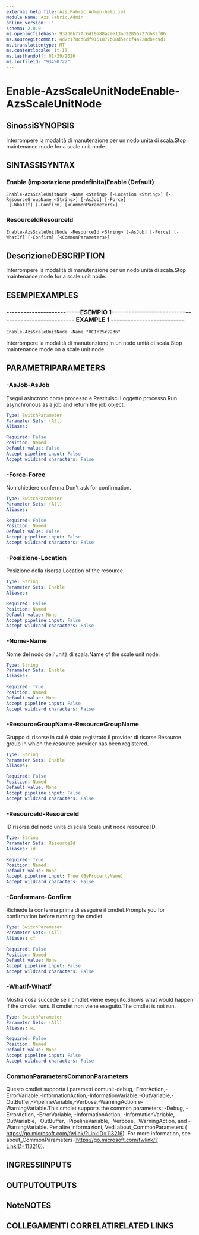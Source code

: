 ```yaml
---
external help file: Azs.Fabric.Admin-help.xml
Module Name: Azs.Fabric.Admin
online version: ''
schema: 2.0.0
ms.openlocfilehash: 932d0b77fc6df9a88a2ee13ad92856727db82f06
ms.sourcegitcommit: 4d2c178cd6df9151877b08d54c1f4a228dbec9d1
ms.translationtype: MT
ms.contentlocale: it-IT
ms.lasthandoff: 01/29/2020
ms.locfileid: "93490722"
---
```

# <span data-ttu-id="4a689-101">Enable-AzsScaleUnitNode</span><span class="sxs-lookup"><span data-stu-id="4a689-101">Enable-AzsScaleUnitNode</span></span>

## <span data-ttu-id="4a689-102">Sinossi</span><span class="sxs-lookup"><span data-stu-id="4a689-102">SYNOPSIS</span></span>
<span data-ttu-id="4a689-103">Interrompere la modalità di manutenzione per un nodo unità di scala.</span><span class="sxs-lookup"><span data-stu-id="4a689-103">Stop maintenance mode for a scale unit node.</span></span>

## <span data-ttu-id="4a689-104">SINTASSI</span><span class="sxs-lookup"><span data-stu-id="4a689-104">SYNTAX</span></span>

### <span data-ttu-id="4a689-105">Enable (impostazione predefinita)</span><span class="sxs-lookup"><span data-stu-id="4a689-105">Enable (Default)</span></span>
```
Enable-AzsScaleUnitNode -Name <String> [-Location <String>] [-ResourceGroupName <String>] [-AsJob] [-Force]
 [-WhatIf] [-Confirm] [<CommonParameters>]
```

### <span data-ttu-id="4a689-106">ResourceId</span><span class="sxs-lookup"><span data-stu-id="4a689-106">ResourceId</span></span>
```
Enable-AzsScaleUnitNode -ResourceId <String> [-AsJob] [-Force] [-WhatIf] [-Confirm] [<CommonParameters>]
```

## <span data-ttu-id="4a689-107">Descrizione</span><span class="sxs-lookup"><span data-stu-id="4a689-107">DESCRIPTION</span></span>
<span data-ttu-id="4a689-108">Interrompere la modalità di manutenzione per un nodo unità di scala.</span><span class="sxs-lookup"><span data-stu-id="4a689-108">Stop maintenance mode for a scale unit node.</span></span>

## <span data-ttu-id="4a689-109">ESEMPI</span><span class="sxs-lookup"><span data-stu-id="4a689-109">EXAMPLES</span></span>

### <span data-ttu-id="4a689-110">--------------------------ESEMPIO 1--------------------------</span><span class="sxs-lookup"><span data-stu-id="4a689-110">-------------------------- EXAMPLE 1 --------------------------</span></span>
```
Enable-AzsScaleUnitNode -Name "HC1n25r2236"
```

<span data-ttu-id="4a689-111">Interrompere la modalità di manutenzione in un nodo unità di scala.</span><span class="sxs-lookup"><span data-stu-id="4a689-111">Stop maintenance mode on a scale unit node.</span></span>

## <span data-ttu-id="4a689-112">PARAMETRI</span><span class="sxs-lookup"><span data-stu-id="4a689-112">PARAMETERS</span></span>

### <span data-ttu-id="4a689-113">-AsJob</span><span class="sxs-lookup"><span data-stu-id="4a689-113">-AsJob</span></span>
<span data-ttu-id="4a689-114">Esegui asincrono come processo e Restituisci l'oggetto processo.</span><span class="sxs-lookup"><span data-stu-id="4a689-114">Run asynchronous as a job and return the job object.</span></span>

```yaml
Type: SwitchParameter
Parameter Sets: (All)
Aliases: 

Required: False
Position: Named
Default value: False
Accept pipeline input: False
Accept wildcard characters: False
```

### <span data-ttu-id="4a689-115">-Force</span><span class="sxs-lookup"><span data-stu-id="4a689-115">-Force</span></span>
<span data-ttu-id="4a689-116">Non chiedere conferma.</span><span class="sxs-lookup"><span data-stu-id="4a689-116">Don't ask for confirmation.</span></span>

```yaml
Type: SwitchParameter
Parameter Sets: (All)
Aliases: 

Required: False
Position: Named
Default value: False
Accept pipeline input: False
Accept wildcard characters: False
```

### <span data-ttu-id="4a689-117">-Posizione</span><span class="sxs-lookup"><span data-stu-id="4a689-117">-Location</span></span>
<span data-ttu-id="4a689-118">Posizione della risorsa.</span><span class="sxs-lookup"><span data-stu-id="4a689-118">Location of the resource.</span></span>

```yaml
Type: String
Parameter Sets: Enable
Aliases: 

Required: False
Position: Named
Default value: None
Accept pipeline input: False
Accept wildcard characters: False
```

### <span data-ttu-id="4a689-119">-Nome</span><span class="sxs-lookup"><span data-stu-id="4a689-119">-Name</span></span>
<span data-ttu-id="4a689-120">Nome del nodo dell'unità di scala.</span><span class="sxs-lookup"><span data-stu-id="4a689-120">Name of the scale unit node.</span></span>

```yaml
Type: String
Parameter Sets: Enable
Aliases: 

Required: True
Position: Named
Default value: None
Accept pipeline input: False
Accept wildcard characters: False
```

### <span data-ttu-id="4a689-121">-ResourceGroupName</span><span class="sxs-lookup"><span data-stu-id="4a689-121">-ResourceGroupName</span></span>
<span data-ttu-id="4a689-122">Gruppo di risorse in cui è stato registrato il provider di risorse.</span><span class="sxs-lookup"><span data-stu-id="4a689-122">Resource group in which the resource provider has been registered.</span></span>

```yaml
Type: String
Parameter Sets: Enable
Aliases: 

Required: False
Position: Named
Default value: None
Accept pipeline input: False
Accept wildcard characters: False
```

### <span data-ttu-id="4a689-123">-ResourceId</span><span class="sxs-lookup"><span data-stu-id="4a689-123">-ResourceId</span></span>
<span data-ttu-id="4a689-124">ID risorsa del nodo unità di scala.</span><span class="sxs-lookup"><span data-stu-id="4a689-124">Scale unit node resource ID.</span></span>

```yaml
Type: String
Parameter Sets: ResourceId
Aliases: id

Required: True
Position: Named
Default value: None
Accept pipeline input: True (ByPropertyName)
Accept wildcard characters: False
```

### <span data-ttu-id="4a689-125">-Confermare</span><span class="sxs-lookup"><span data-stu-id="4a689-125">-Confirm</span></span>
<span data-ttu-id="4a689-126">Richiede la conferma prima di eseguire il cmdlet.</span><span class="sxs-lookup"><span data-stu-id="4a689-126">Prompts you for confirmation before running the cmdlet.</span></span>

```yaml
Type: SwitchParameter
Parameter Sets: (All)
Aliases: cf

Required: False
Position: Named
Default value: None
Accept pipeline input: False
Accept wildcard characters: False
```

### <span data-ttu-id="4a689-127">-WhatIf</span><span class="sxs-lookup"><span data-stu-id="4a689-127">-WhatIf</span></span>
<span data-ttu-id="4a689-128">Mostra cosa succede se il cmdlet viene eseguito.</span><span class="sxs-lookup"><span data-stu-id="4a689-128">Shows what would happen if the cmdlet runs.</span></span>
<span data-ttu-id="4a689-129">Il cmdlet non viene eseguito.</span><span class="sxs-lookup"><span data-stu-id="4a689-129">The cmdlet is not run.</span></span>

```yaml
Type: SwitchParameter
Parameter Sets: (All)
Aliases: wi

Required: False
Position: Named
Default value: None
Accept pipeline input: False
Accept wildcard characters: False
```

### <span data-ttu-id="4a689-130">CommonParameters</span><span class="sxs-lookup"><span data-stu-id="4a689-130">CommonParameters</span></span>
<span data-ttu-id="4a689-131">Questo cmdlet supporta i parametri comuni:-debug,-ErrorAction,-ErrorVariable,-InformationAction,-InformationVariable,-OutVariable,-OutBuffer,-PipelineVariable,-Verbose,-WarningAction e-WarningVariable.</span><span class="sxs-lookup"><span data-stu-id="4a689-131">This cmdlet supports the common parameters: -Debug, -ErrorAction, -ErrorVariable, -InformationAction, -InformationVariable, -OutVariable, -OutBuffer, -PipelineVariable, -Verbose, -WarningAction, and -WarningVariable.</span></span> <span data-ttu-id="4a689-132">Per altre informazioni, Vedi about_CommonParameters ( https://go.microsoft.com/fwlink/?LinkID=113216) .</span><span class="sxs-lookup"><span data-stu-id="4a689-132">For more information, see about_CommonParameters (https://go.microsoft.com/fwlink/?LinkID=113216).</span></span>

## <span data-ttu-id="4a689-133">INGRESSI</span><span class="sxs-lookup"><span data-stu-id="4a689-133">INPUTS</span></span>

## <span data-ttu-id="4a689-134">OUTPUT</span><span class="sxs-lookup"><span data-stu-id="4a689-134">OUTPUTS</span></span>

## <span data-ttu-id="4a689-135">Note</span><span class="sxs-lookup"><span data-stu-id="4a689-135">NOTES</span></span>

## <span data-ttu-id="4a689-136">COLLEGAMENTI CORRELATI</span><span class="sxs-lookup"><span data-stu-id="4a689-136">RELATED LINKS</span></span>

